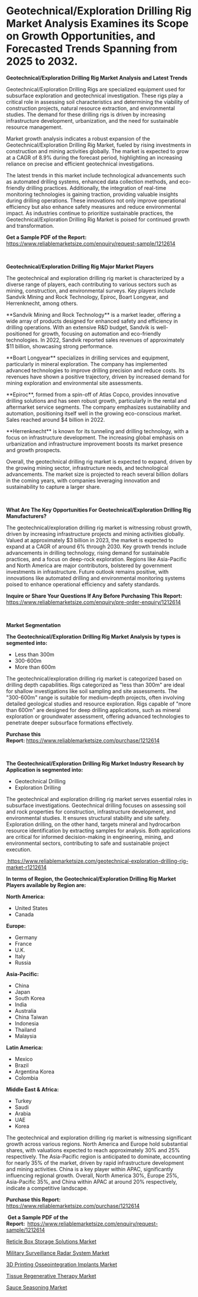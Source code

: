 <p><h1>Geotechnical/Exploration Drilling Rig Market Analysis Examines its Scope on Growth Opportunities, and Forecasted Trends Spanning from 2025 to 2032.</h1></p><p><strong>Geotechnical/Exploration Drilling Rig Market Analysis and Latest Trends</strong></p>
<p><p>Geotechnical/Exploration Drilling Rigs are specialized equipment used for subsurface exploration and geotechnical investigation. These rigs play a critical role in assessing soil characteristics and determining the viability of construction projects, natural resource extraction, and environmental studies. The demand for these drilling rigs is driven by increasing infrastructure development, urbanization, and the need for sustainable resource management. </p><p>Market growth analysis indicates a robust expansion of the Geotechnical/Exploration Drilling Rig Market, fueled by rising investments in construction and mining activities globally. The market is expected to grow at a CAGR of 8.9% during the forecast period, highlighting an increasing reliance on precise and efficient geotechnical investigations. </p><p>The latest trends in this market include technological advancements such as automated drilling systems, enhanced data collection methods, and eco-friendly drilling practices. Additionally, the integration of real-time monitoring technologies is gaining traction, providing valuable insights during drilling operations. These innovations not only improve operational efficiency but also enhance safety measures and reduce environmental impact. As industries continue to prioritize sustainable practices, the Geotechnical/Exploration Drilling Rig Market is poised for continued growth and transformation.</p></p>
<p><strong>Get a Sample PDF of the Report:&nbsp;</strong> <a href="https://www.reliablemarketsize.com/enquiry/request-sample/1212614?utm_campaign=1999&utm_medium=2&utm_source=Github&utm_content=ia&utm_term=24032025&utm_id=geotechnicalexploration-drilling-rig">https://www.reliablemarketsize.com/enquiry/request-sample/1212614</a></p>
<p>&nbsp;</p>
<p><strong>Geotechnical/Exploration Drilling Rig Major Market Players</strong></p>
<p><p>The geotechnical and exploration drilling rig market is characterized by a diverse range of players, each contributing to various sectors such as mining, construction, and environmental surveys. Key players include Sandvik Mining and Rock Technology, Epiroc, Boart Longyear, and Herrenknecht, among others. </p><p>**Sandvik Mining and Rock Technology** is a market leader, offering a wide array of products designed for enhanced safety and efficiency in drilling operations. With an extensive R&D budget, Sandvik is well-positioned for growth, focusing on automation and eco-friendly technologies. In 2022, Sandvik reported sales revenues of approximately $11 billion, showcasing strong performance.</p><p>**Boart Longyear** specializes in drilling services and equipment, particularly in mineral exploration. The company has implemented advanced technologies to improve drilling precision and reduce costs. Its revenues have shown a positive trajectory, driven by increased demand for mining exploration and environmental site assessments.</p><p>**Epiroc**, formed from a spin-off of Atlas Copco, provides innovative drilling solutions and has seen robust growth, particularly in the rental and aftermarket service segments. The company emphasizes sustainability and automation, positioning itself well in the growing eco-conscious market. Sales reached around $4 billion in 2022.</p><p>**Herrenknecht** is known for its tunneling and drilling technology, with a focus on infrastructure development. The increasing global emphasis on urbanization and infrastructure improvement boosts its market presence and growth prospects.</p><p>Overall, the geotechnical drilling rig market is expected to expand, driven by the growing mining sector, infrastructure needs, and technological advancements. The market size is projected to reach several billion dollars in the coming years, with companies leveraging innovation and sustainability to capture a larger share.</p></p>
<p>&nbsp;</p>
<p><strong>What Are The Key Opportunities For Geotechnical/Exploration Drilling Rig Manufacturers?</strong></p>
<p><p>The geotechnical/exploration drilling rig market is witnessing robust growth, driven by increasing infrastructure projects and mining activities globally. Valued at approximately $3 billion in 2023, the market is expected to expand at a CAGR of around 6% through 2030. Key growth trends include advancements in drilling technology, rising demand for sustainable practices, and a focus on deep-rock exploration. Regions like Asia-Pacific and North America are major contributors, bolstered by government investments in infrastructure. Future outlook remains positive, with innovations like automated drilling and environmental monitoring systems poised to enhance operational efficiency and safety standards.</p></p>
<p><strong>Inquire or Share Your Questions If Any Before Purchasing This Report:</strong> <a href="https://www.reliablemarketsize.com/enquiry/pre-order-enquiry/1212614?utm_campaign=1999&utm_medium=2&utm_source=Github&utm_content=ia&utm_term=24032025&utm_id=geotechnicalexploration-drilling-rig">https://www.reliablemarketsize.com/enquiry/pre-order-enquiry/1212614</a></p>
<p>&nbsp;</p>
<p><strong>Market Segmentation</strong></p>
<p><strong>The Geotechnical/Exploration Drilling Rig Market Analysis by types is segmented into:</strong></p>
<p><ul><li>Less than 300m</li><li>300-600m</li><li>More than 600m</li></ul></p>
<p><p>The geotechnical/exploration drilling rig market is categorized based on drilling depth capabilities. Rigs categorized as "less than 300m" are ideal for shallow investigations like soil sampling and site assessments. The "300-600m" range is suitable for medium-depth projects, often involving detailed geological studies and resource exploration. Rigs capable of "more than 600m" are designed for deep drilling applications, such as mineral exploration or groundwater assessment, offering advanced technologies to penetrate deeper subsurface formations effectively.</p></p>
<p><strong>Purchase this Report:&nbsp;</strong><a href="https://www.reliablemarketsize.com/purchase/1212614?utm_campaign=1999&utm_medium=2&utm_source=Github&utm_content=ia&utm_term=24032025&utm_id=geotechnicalexploration-drilling-rig">https://www.reliablemarketsize.com/purchase/1212614</a></p>
<p>&nbsp;</p>
<p><strong>The Geotechnical/Exploration Drilling Rig Market Industry Research by Application is segmented into:</strong></p>
<p><ul><li>Geotechnical Drilling</li><li>Exploration Drilling</li></ul></p>
<p><p>The geotechnical and exploration drilling rig market serves essential roles in subsurface investigations. Geotechnical drilling focuses on assessing soil and rock properties for construction, infrastructure development, and environmental studies. It ensures structural stability and site safety. Exploration drilling, on the other hand, targets mineral and hydrocarbon resource identification by extracting samples for analysis. Both applications are critical for informed decision-making in engineering, mining, and environmental sectors, contributing to safe and sustainable project execution.</p></p>
<p><a href="https://www.reliablemarketsize.com/geotechnical-exploration-drilling-rig-market-r1212614?utm_campaign=1999&utm_medium=2&utm_source=Github&utm_content=ia&utm_term=24032025&utm_id=geotechnicalexploration-drilling-rig">&nbsp;https://www.reliablemarketsize.com/geotechnical-exploration-drilling-rig-market-r1212614</a></p>
<p><strong>In terms of Region, the Geotechnical/Exploration Drilling Rig Market Players available by Region are:</strong></p>
<p>
    <p> <strong> North America: </strong>
        <ul>
            <li>United States</li>
            <li>Canada</li>
        </ul>
        </p> 
    <p> <strong> Europe: </strong>
        <ul>
            <li>Germany</li>
            <li>France</li>
            <li>U.K.</li>
            <li>Italy</li>
            <li>Russia</li>
        </ul>
        </p> 
    <p> <strong> Asia-Pacific: </strong>
        <ul>
            <li>China</li>
            <li>Japan</li>
            <li>South Korea</li>
            <li>India</li>
            <li>Australia</li>
            <li>China Taiwan</li>
            <li>Indonesia</li>
            <li>Thailand</li>
            <li>Malaysia</li>
        </ul>
        </p> 
    <p> <strong> Latin America: </strong>
        <ul>
            <li>Mexico</li>
            <li>Brazil</li>
            <li>Argentina Korea</li>
            <li>Colombia</li>
        </ul>
        </p> 
    <p> <strong> Middle East & Africa: </strong>
        <ul>
            <li>Turkey</li>
            <li>Saudi</li>
            <li>Arabia</li>
            <li>UAE</li>
            <li>Korea</li>
        </ul>
    </p>
    </p>
<p><p>The geotechnical and exploration drilling rig market is witnessing significant growth across various regions. North America and Europe hold substantial shares, with valuations expected to reach approximately 30% and 25% respectively. The Asia-Pacific region is anticipated to dominate, accounting for nearly 35% of the market, driven by rapid infrastructure development and mining activities. China is a key player within APAC, significantly influencing regional growth. Overall, North America 30%, Europe 25%, Asia-Pacific 35%, and China within APAC at around 20% respectively, indicate a competitive landscape.</p></p>
<p><strong>Purchase this Report: </strong><a href="https://www.reliablemarketsize.com/purchase/1212614?utm_campaign=1999&utm_medium=2&utm_source=Github&utm_content=ia&utm_term=24032025&utm_id=geotechnicalexploration-drilling-rig">https://www.reliablemarketsize.com/purchase/1212614</a></p>
<p>&nbsp;<strong>Get a Sample PDF of the Report:&nbsp;&nbsp;</strong><a href="https://www.reliablemarketsize.com/enquiry/request-sample/1212614?utm_campaign=1999&utm_medium=2&utm_source=Github&utm_content=ia&utm_term=24032025&utm_id=geotechnicalexploration-drilling-rig">https://www.reliablemarketsize.com/enquiry/request-sample/1212614</a></p>
<p><strong></strong></p>
<p><p><a href="https://github.com/meuskocov/Market-Research-Report-List-1/blob/main/reticle-box-storage-solutions-market.md?utm_campaign=1999&utm_medium=2&utm_source=Github&utm_content=ia&utm_term=24032025&utm_id=geotechnicalexploration-drilling-rig">Reticle Box Storage Solutions Market</a></p><p><a href="https://github.com/raeezkenedz/Market-Research-Report-List-1/blob/main/military-surveillance-radar-system-market.md?utm_campaign=1999&utm_medium=2&utm_source=Github&utm_content=ia&utm_term=24032025&utm_id=geotechnicalexploration-drilling-rig">Military Surveillance Radar System Market</a></p><p><a href="https://github.com/genayziben/Market-Research-Report-List-1/blob/main/3d-printing-osseointegration-implants-market.md?utm_campaign=1999&utm_medium=2&utm_source=Github&utm_content=ia&utm_term=24032025&utm_id=geotechnicalexploration-drilling-rig">3D Printing Osseointegration Implants Market</a></p><p><a href="https://github.com/pelahotayabe/Market-Research-Report-List-1/blob/main/tissue-regenerative-therapy-market.md?utm_campaign=1999&utm_medium=2&utm_source=Github&utm_content=ia&utm_term=24032025&utm_id=geotechnicalexploration-drilling-rig">Tissue Regenerative Therapy Market</a></p><p><a href="https://github.com/elitasvimal/Market-Research-Report-List-1/blob/main/sauce-seasoning-market.md?utm_campaign=1999&utm_medium=2&utm_source=Github&utm_content=ia&utm_term=24032025&utm_id=geotechnicalexploration-drilling-rig">Sauce Seasoning Market</a></p></p>